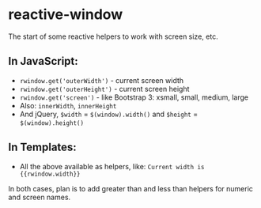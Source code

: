 # reactive-window

The start of some reactive helpers to work with screen size, etc.

## In JavaScript:

* `rwindow.get('outerWidth')` - current screen width
* `rwindow.get('outerHeight')` - current screen height
* `rwindow.get('screen')` - like Bootstrap 3: xsmall, small, medium, large
* Also: `innerWidth`, `innerHeight`
* And jQuery, `$width` = `$(window).width()` and `$height` = `$(window).height()`

## In Templates:

* All the above available as helpers, like: `Current width is {{rwindow.width}}`

In both cases, plan is to add greater than and less than helpers for numeric and
screen names.
